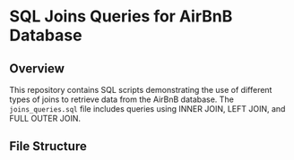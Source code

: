 # SQL Joins Queries for AirBnB Database

## Overview

This repository contains SQL scripts demonstrating the use of different types of joins to retrieve data from the AirBnB database. The `joins_queries.sql` file includes queries using INNER JOIN, LEFT JOIN, and FULL OUTER JOIN.

## File Structure
